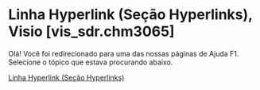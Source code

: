 
# Linha Hyperlink (Seção Hyperlinks), Visio [vis_sdr.chm3065]

Olá! Você foi redirecionado para uma das nossas páginas de Ajuda F1. Selecione o tópico que estava procurando abaixo.

[Linha Hyperlink (Seção Hyperlinks)](http://msdn.microsoft.com/library/e3c7ae27-2e54-a174-4fb3-d16093faf759%28Office.15%29.aspx)
